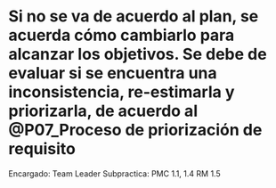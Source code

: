 # Si no se va de acuerdo al plan, se acuerda cómo cambiarlo para alcanzar los objetivos. Se debe de evaluar si se encuentra una inconsistencia, re-estimarla y priorizarla, de acuerdo al @P07_Proceso de priorización de requisito

Encargado: Team Leader
Subpractica: PMC 1.1, 1.4
RM 1.5